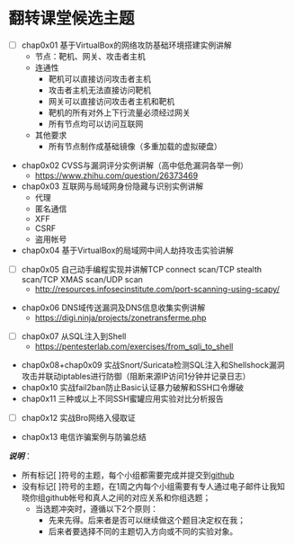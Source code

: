 # 翻转课堂候选主题

* [ ] chap0x01 基于VirtualBox的网络攻防基础环境搭建实例讲解
    * 节点：靶机、网关、攻击者主机
    * 连通性
        * 靶机可以直接访问攻击者主机
        * 攻击者主机无法直接访问靶机
        * 网关可以直接访问攻击者主机和靶机
        * 靶机的所有对外上下行流量必须经过网关
        * 所有节点均可以访问互联网
    * 其他要求
        * 所有节点制作成基础镜像（多重加载的虚拟硬盘）
* chap0x02 CVSS与漏洞评分实例讲解（高中低危漏洞各举一例）
    * https://www.zhihu.com/question/26373469
* chap0x03 互联网与局域网身份隐藏与识别实例讲解
    * 代理
    * 匿名通信
    * XFF
    * CSRF
    * 盗用帐号
* chap0x04 基于VirtualBox的局域网中间人劫持攻击实验讲解
* [ ] chap0x05 自己动手编程实现并讲解TCP connect scan/TCP stealth scan/TCP XMAS scan/UDP scan
    * http://resources.infosecinstitute.com/port-scanning-using-scapy/ 
* chap0x06 DNS域传送漏洞及DNS信息收集实例讲解
    * https://digi.ninja/projects/zonetransferme.php
* [ ] chap0x07 从SQL注入到Shell
    * https://pentesterlab.com/exercises/from_sqli_to_shell
* chap0x08+chap0x09 实战Snort/Suricata检测SQL注入和Shellshock漏洞攻击并联动iptables进行防御（阻断来源IP访问1分钟并记录日志）
* chap0x10 实战fail2ban防止Basic认证暴力破解和SSH口令爆破
* chap0x11 三种或以上不同SSH蜜罐应用实验对比分析报告
* [ ] chap0x12 实战Bro网络入侵取证
* chap0x13 电信诈骗案例与防骗总结

***说明***：

* 所有标记[ ]符号的主题，每个小组都需要完成并提交到[github](https://github.com/cuccs/ns)
* 没有标记[ ]符号的主题，在1周之内每个小组需要有专人通过电子邮件让我知晓你组github帐号和真人之间的对应关系和你组选题；
    * 当选题冲突时，遵循以下2个原则：
        * 先来先得。后来者是否可以继续做这个题目决定权在我；
        * 后来者要选择不同的主题切入方向或不同的实验对象。

